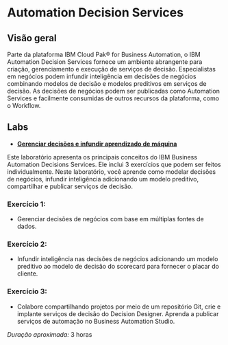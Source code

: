 # Automation Decision Services
 
  ## Visão geral

Parte da plataforma IBM Cloud Pak® for Business Automation, o IBM Automation Decision Services fornece um ambiente abrangente para criação, gerenciamento e execução de serviços de decisão. Especialistas em negócios podem infundir inteligência em decisões de negócios combinando modelos de decisão e modelos preditivos em serviços de decisão. As decisões de negócios podem ser publicadas como Automation Services e facilmente consumidas de outros recursos da plataforma, como o Workflow.

## Labs

- **[Gerenciar decisões e infundir aprendizado de máquina](Lab_Guide_Automation_Decision_Services_PT.pdf)**

Este laboratório apresenta os principais conceitos do IBM Business Automation Decisions Services. Ele inclui 3 exercícios que podem ser feitos individualmente. Neste laboratório, você aprende como modelar decisões de negócios, infundir inteligência adicionando um modelo preditivo, compartilhar e publicar serviços de decisão.

### Exercício 1:
- Gerenciar decisões de negócios com base em múltiplas fontes de dados.

### Exercício 2:
- Infundir inteligência nas decisões de negócios adicionando um modelo preditivo ao modelo de decisão do scorecard para fornecer o placar do cliente.

### Exercício 3:
- Colabore compartilhando projetos por meio de um repositório Git, crie e implante serviços de decisão do Decision Designer. Aprenda a publicar serviços de automação no Business Automation Studio.

*Duração aproximada:* 3 horas
